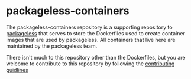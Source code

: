 # packageless-containers
The packageless-containers repository is a supporting repository to [packageless](https://github.com/everettraven/packageless) that serves to store the Dockerfiles used to create container images that are used by packageless. All containers that live here are maintained by the packageless team.

There isn't much to this repository other than the Dockerfiles, but you are welcome to contribute to this repository by following the [contributing guidlines](https://everettraven.github.io/packageless-containers/contributing)
